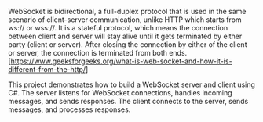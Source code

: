 WebSocket is bidirectional, a full-duplex protocol that is used in the same scenario of client-server communication, unlike HTTP which starts from ws:// or wss://. It is a stateful protocol, which means the connection between client and server will stay alive until it gets terminated by either party (client or server). After closing the connection by either of the client or server, the connection is terminated from both ends. [https://www.geeksforgeeks.org/what-is-web-socket-and-how-it-is-different-from-the-http/]

This project demonstrates how to build a WebSocket server and client using C#. 
The server listens for WebSocket connections, handles incoming messages, and sends responses. 
The client connects to the server, sends messages, and processes responses.
